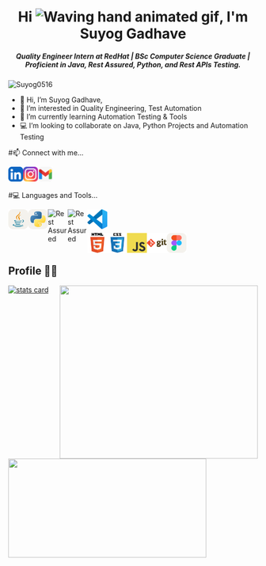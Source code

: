 <h1 align="center">Hi <img src="https://raw.githubusercontent.com/nixin72/nixin72/master/wave.gif"
         alt="Waving hand animated gif"
         height="45"
         width="45" />, I'm Suyog Gadhave</h1>
<h5 align="center">
Quality Engineer Intern at RedHat | BSc Computer Science Graduate | Proficient in Java, Rest Assured, Python, and Rest APIs Testing.
</h5>
<p align="left"> <img src="https://komarev.com/ghpvc/?username=Suyog0516&label=Profile%20views&color=0e75b6&style=flat" alt="Suyog0516" /> </p>
<p>

- 👋 Hi, I’m Suyog Gadhave,
- 👀 I’m interested in Quality Engineering, Test Automation
- 🌱 I’m currently learning Automation Testing & Tools
- 💻 I’m looking to collaborate on Java, Python Projects and Automation Testing

#📫 Connect with me...

[<img align="left" alt="# | LinkedIn" width="30px" src="https://github.com/tandpfun/skill-icons/blob/main/icons/LinkedIn.svg"/>](https://www.linkedin.com/in/suyog-gadhave-b7424b248/)
[<img align="left" alt="#" width="30px" src="https://github.com/tandpfun/skill-icons/blob/main/icons/Instagram.svg" />](https://www.instagram.com/gadhave_suyog/)
[<img align="left" alt="#" width="30px" src="https://github.com/tandpfun/skill-icons/blob/main/icons/Gmail-Light.svg" />](gadhavesuyog@gmail.com/)

<br />
<br />

#💻 Languages and Tools...

[<img align="left" alt="Java" width="40px" src="https://github.com/tandpfun/skill-icons/blob/main/icons/Java-Light.svg"/>](https://www.java.com/en/)
[<img align="left" alt="Python" width="40px" src="https://github.com/tandpfun/skill-icons/blob/main/icons/Python-Light.svg"/>](https://www.python.org)
[<img align="left" alt="Rest Assured" width="40px" src="https://rest-assured.io/img/logo-transparent.png"/>](https://rest-assured.io/)
[<img align="left" alt="Rest Assured" width="40px" src="https://upload.wikimedia.org/wikipedia/commons/e/e4/Robot-framework-logo.png"/>](https://robotframework.org/)
[<img align="left" alt="Visual Studio Code" width="40px" src="https://raw.githubusercontent.com/github/explore/80688e429a7d4ef2fca1e82350fe8e3517d3494d/topics/visual-studio-code/visual-studio-code.png" />](https://code.visualstudio.com/)

<br />
<br />

[<img align="left" alt="HTML5" width="40px" src="https://raw.githubusercontent.com/github/explore/80688e429a7d4ef2fca1e82350fe8e3517d3494d/topics/html/html.png" />](https://www.w3schools.com/html/)
[<img align="left" alt="CSS3" width="40px" src="https://raw.githubusercontent.com/github/explore/80688e429a7d4ef2fca1e82350fe8e3517d3494d/topics/css/css.png" />](https://www.html.com/)
[<img align="left" alt="JavaScript" width="40px" src="https://raw.githubusercontent.com/github/explore/80688e429a7d4ef2fca1e82350fe8e3517d3494d/topics/javascript/javascript.png" />](https://www.javascript.com/)
[<img align="left" alt="Git" width="40px" src="https://raw.githubusercontent.com/github/explore/80688e429a7d4ef2fca1e82350fe8e3517d3494d/topics/git/git.png" />](https://git-scm.com/)
[<img align="left" alt="Figma" width="40px" src="https://github.com/tandpfun/skill-icons/blob/main/icons/Figma-Light.svg" />](https://www.figma.com/)

<br />
<br />

## Profile 👀🎩
<a align= "center" href="https://github.com/Suyog0516">
<img alt= "stats card" height="200px" width="400" src="https://github-readme-streak-stats.herokuapp.com/?user=Suyog0516&theme=radical">
<img align="right" height="350" width="400" src="https://cdn.dribbble.com/users/2238041/screenshots/4763918/working.gif" /> </a>
</p>
<img height="200px" width="400" src="https://github-readme-stats.vercel.app/api?username=Suyog0516&count_private=true&theme=radical&show_icons=true" />

<!---
Suyog0516/Suyog0516 is a ✨ special ✨ repository because its `README.md` (this file) appears on your GitHub profile.
You can click the Preview link to take a look at your changes.
--->

